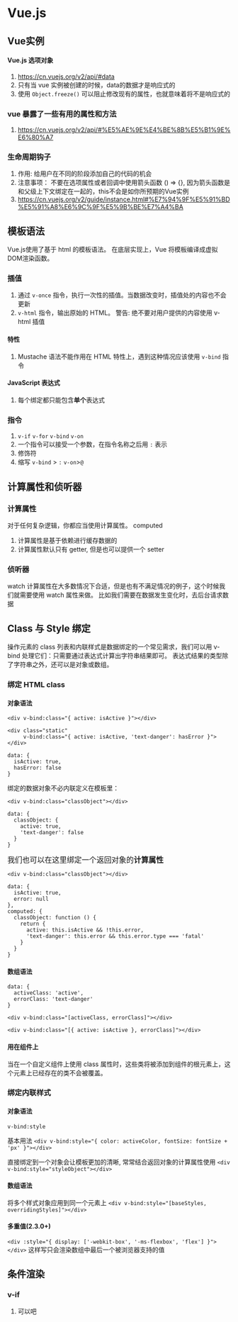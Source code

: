 # Vue.js

## Vue实例

#### Vue.js 选项对象
1. https://cn.vuejs.org/v2/api/#data 
2. 只有当 vue 实例被创建的时候，data的数据才是响应式的
3. 使用 `Object.freeze()` 可以阻止修改现有的属性，也就意味着将不是响应式的

### vue 暴露了一些有用的属性和方法
1. https://cn.vuejs.org/v2/api/#%E5%AE%9E%E4%BE%8B%E5%B1%9E%E6%80%A7

### 生命周期钩子
1. 作用: 给用户在不同的阶段添加自己的代码的机会
2. 注意事项： 不要在选项属性或者回调中使用箭头函数 () => {}, 因为箭头函数是和父级上下文绑定在一起的，this不会是如你所预期的Vue实例
3. https://cn.vuejs.org/v2/guide/instance.html#%E7%94%9F%E5%91%BD%E5%91%A8%E6%9C%9F%E5%9B%BE%E7%A4%BA

## 模板语法
Vue.js使用了基于 html 的模板语法。 在底层实现上，Vue 将模板编译成虚拟DOM渲染函数。

### 插值
1. 通过 `v-once` 指令，执行一次性的插值。当数据改变时，插值处的内容也不会更新
2. `v-html` 指令，输出原始的 HTML。 警告: 绝不要对用户提供的内容使用 v-html 插值

#### 特性
1. Mustache 语法不能作用在 HTML 特性上，遇到这种情况应该使用 `v-bind` 指令

#### JavaScript 表达式
1. 每个绑定都只能包含<b>单个</b>表达式

### 指令
1. `v-if` `v-for` `v-bind` `v-on` 
2. 一个指令可以接受一个参数，在指令名称之后用 `:` 表示 
3. 修饰符
4. 缩写 `v-bind` > `:`    `v-on`>`@`

## 计算属性和侦听器
### 计算属性
对于任何复杂逻辑，你都应当使用计算属性。 computed
1. 计算属性是基于依赖进行缓存数据的
2. 计算属性默认只有 getter, 但是也可以提供一个 setter

### 侦听器
watch
计算属性在大多数情况下合适，但是也有不满足情况的例子，这个时候我们就需要使用 watch 属性来做。
比如我们需要在数据发生变化时，去后台请求数据

## Class 与 Style 绑定
操作元素的 class 列表和内联样式是数据绑定的一个常见需求，我们可以用 v-bind 处理它们：只需要通过表达式计算出字符串结果即可。
表达式结果的类型除了字符串之外，还可以是对象或数组。

### 绑定 HTML class

#### 对象语法
```
<div v-bind:class="{ active: isActive }"></div>

<div class="static"
     v-bind:class="{ active: isActive, 'text-danger': hasError }">
</div>

data: {
  isActive: true,
  hasError: false
}
```

绑定的数据对象不必内联定义在模板里：
``` 
<div v-bind:class="classObject"></div> 

data: {
  classObject: {
    active: true,
    'text-danger': false
  }
}

```

<big>我们也可以在这里绑定一个返回对象的<b>计算属性</b></big>

```
<div v-bind:class="classObject"></div>

data: {
  isActive: true,
  error: null
},
computed: {
  classObject: function () {
    return {
      active: this.isActive && !this.error,
      'text-danger': this.error && this.error.type === 'fatal'
    }
  }
}

```

#### 数组语法
```
data: {
  activeClass: 'active',
  errorClass: 'text-danger'
}

<div v-bind:class="[activeClass, errorClass]"></div>

<div v-bind:class="[{ active: isActive }, errorClass]"></div>

```
#### 用在组件上
当在一个自定义组件上使用 class 属性时，这些类将被添加到组件的根元素上，这个元素上已经存在的类不会被覆盖。

### 绑定内联样式

#### 对象语法
`v-bind:style`

基本用法
`<div v-bind:style="{ color: activeColor, fontSize: fontSize + 'px' }"></div>`

直接绑定到一个对象会让模板更加的清晰, 常常结合返回对象的计算属性使用
`<div v-bind:style="styleObject"></div>`


#### 数组语法
将多个样式对象应用到同一个元素上
`<div v-bind:style="[baseStyles, overridingStyles]"></div>`

#### 多重值(2.3.0+)
`<div :style="{ display: ['-webkit-box', '-ms-flexbox', 'flex'] }"></div>`
这样写只会渲染数组中最后一个被浏览器支持的值

## 条件渲染
### v-if
1. 可以吧 <template> 当做一个不可见的包裹元素
#### v-else
```
<div v-if="Math.random() > 0.5">
  Now you see me
</div>
<div v-else>
  Now you don't
</div>
```
#### v-else-if(2.1.0 新增)
```
<div v-if="type === 'A'">
  A
</div>
<div v-else-if="type === 'B'">
  B
</div>
<div v-else-if="type === 'C'">
  C
</div>
<div v-else>
  Not A/B/C
</div>
```
类似于 v-else，v-else-if 也必须紧跟在带 v-if 或者 v-else-if 的元素之后。
#### 使用key管理可以服用的元素


### v-show
始终会被渲染并保留在 dom 中，v-show 只是简单的改变 display 属性。
v-show 不支持 <template> 元素，也不支持 v-else

